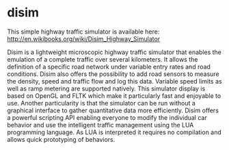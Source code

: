 disim
=====

This simple highway traffic simulator is available here: http://en.wikibooks.org/wiki/Disim_Highway_Simulator

Disim is a lightweight microscopic highway traffic simulator that enables the emulation of a complete traffic over several kilometers. It allows the definition of a specific road network under variable entry rates and road conditions. Disim also offers the possibility to add road sensors to measure the density, speed and traffic flow and log this data. Variable speed limits as well as ramp metering are supported natively.
This simulator display is based on OpenGL and FLTK which make it particularly fast and enjoyable to use. Another particularity is that the simulator can be run without a graphical interface to gather quantitative data more efficiently.
Disim offers a powerful scripting API enabling everyone to modify the individual car behavior and use the intelligent traffic management using the LUA programming language. As LUA is interpreted it requires no compilation and allows quick prototyping of behaviors.
